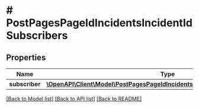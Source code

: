 # # PostPagesPageIdIncidentsIncidentIdSubscribers

## Properties

Name | Type | Description | Notes
------------ | ------------- | ------------- | -------------
**subscriber** | [**\OpenAPI\Client\Model\PostPagesPageIdIncidentsIncidentIdSubscribersSubscriber**](PostPagesPageIdIncidentsIncidentIdSubscribersSubscriber.md) |  | [optional]

[[Back to Model list]](../../README.md#models) [[Back to API list]](../../README.md#endpoints) [[Back to README]](../../README.md)
